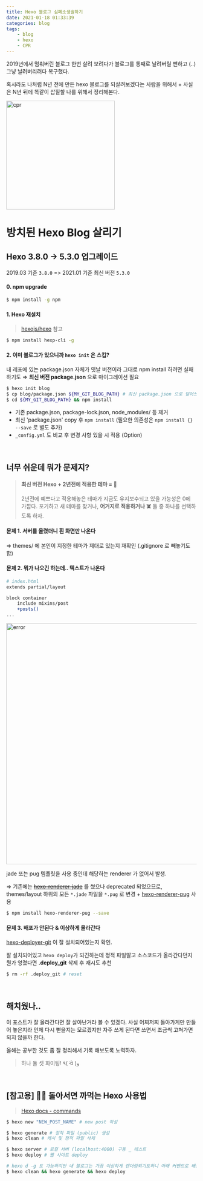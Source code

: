 ```yaml
---
title: Hexo 블로그 심폐소생술하기
date: 2021-01-18 01:33:39
categories: blog
tags:
	- blog
	- hexo
	- CPR
---
```


2019년에서 멈춰버린 블로그 한번 살려 보려다가
블로그를 통째로 날려버릴 뻔하고 (..) 그냥 날려버리려다 복구했다.

혹시라도 나처럼 N년 전에 만든 hexo 블로그를 되살려보겠다는 사람을 위해서
 \+ 사실은 N년 뒤에 똑같이 삽질할 나를 위해서 정리해본다.


<img width="287" alt="cpr" src="https://user-images.githubusercontent.com/26691216/104849937-d5c93380-592f-11eb-965a-261b6fe48519.png">

<br/>

# 방치된 Hexo Blog 살리기

## Hexo 3.8.0 -> 5.3.0 업그레이드
2019.03 기준 `3.8.0` => 2021.01 기준 최신 버전 `5.3.0`

#### 0. npm upgrade
```bash
$ npm install -g npm
```

#### 1. Hexo 재설치
> [hexojs/hexo](https://github.com/hexojs/hexo) 참고

```bash
$ npm install hexp-cli -g
```

#### 2. 이미 블로그가 있으니까 `hexo init` 은 스킵?
내 레포에 있는 package.json 자체가 옛날 버전이라 그대로 npm install 하려면 실패하기도
⇒ **최신 버전 package.json** 으로 마이그레이션 필요

```bash
$ hexo init blog
$ cp blog/package.json ${MY_GIT_BLOG_PATH} # 최신 package.json 으로 덮어쓰기
$ cd ${MY_GIT_BLOG_PATH} && npm install
```
- 기존 package.json, package-lock.json, node_modules/ 등 제거
- 최신 'package.json' copy 후 `npm install` (필요한 의존성은 `npm install {} --save` 로 별도 추가)
- `_config.yml` 도 비교 후 변경 사항 있을 시 적용 (Option)


<br/>

## 너무 쉬운데 뭐가 문제지?
> #### 최신 버전 Hexo + 2년전에 적용한 테마 = 💩
> 
> 2년전에 예쁘다고 적용해놓은 테마가 지금도 유지보수되고 있을 가능성은 0에 가깝다.
> 포기하고 새 테마를 찾거나, **어거지로 적용하거나 ☠️**
> 둘 중 하나를 선택하도록 하자.

#### 문제 1. 서버를 올렸더니 흰 화면만 나온다
⇒ themes/ 에 본인이 지정한 테마가 제대로 있는지 재확인 (.gitignore 로 빼놓기도 함)

#### 문제 2. 뭐가 나오긴 하는데.. 텍스트가 나온다

```bash
# index.html
extends partial/layout

block container
    include mixins/post
    +posts()
...
```

<img width="636" alt="error" src="https://user-images.githubusercontent.com/26691216/104851421-407e6d00-5938-11eb-97f5-4d041b5abdf6.png">



jade 또는 pug 템플릿을 사용 중인데 해당하는 renderer 가 없어서 발생.

⇒ 기존에는 ~~[hexo-renderer-jade](https://www.npmjs.com/package/hexo-renderer-jade)~~ 를 썼으나 deprecated 되었으므로,
themes/layout 하위의 모든 `*.jade` 파일을 `*.pug` 로 변경 + [hexo-renderer-pug](https://www.npmjs.com/package/hexo-renderer-pug) 사용

```bash
$ npm install hexo-renderer-pug --save
```

#### 문제 3. 배포가 안된다 & 이상하게 올라간다

[hexo-deployer-git](https://www.npmjs.com/package/hexo-deployer-git) 이 잘 설치되어있는지 확인.

잘 설치되어있고 `hexo deploy`가 되긴하는데
정적 파일말고 소스코드가 올라간다던지 뭔가 엉켰다면 **.deploy_git** 삭제 후 재시도 추천

```bash
$ rm -rf .deploy_git # reset
```

<br/>

## 해치웠나..
이 포스트가 잘 올라간다면 잘 살아난거라 볼 수 있겠다.
사실 어찌저찌 돌아가게만 만들어 놓은지라 언제 다시 뻗을지는 모르겠지만
자주 쓰게 된다면 쓰면서 조금씩 고쳐가면 되지 않을까 한다.

올해는 공부한 것도 좀 잘 정리해서 기록 해보도록 노력하자.
> 하나 둘 셋 화이팅! ٩( ᐛ )و


<br/>

## [참고용] ✍🏻 돌아서면 까먹는 Hexo 사용법
> [Hexo docs - commands](https://hexo.io/ko/docs/commands.html)

```bash
$ hexo new "NEW_POST_NAME" # new post 작성

$ hexo generate # 정적 파일 (public) 생성
$ hexo clean # 캐시 및 정적 파일 삭제

$ hexo server # 로컬 서버 (localhost:4000) 구동 _ 테스트
$ hexo deploy # 웹 사이트 deploy

# hexo d -g 도 가능하지만 내 블로그는 가끔 이상하게 렌더링되기도하니 아래 커맨드로 배포할 것
$ hexo clean && hexo generate && hexo deploy
```

